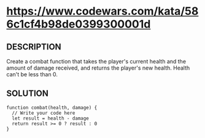# https://www.codewars.com/kata/586c1cf4b98de0399300001d
## DESCRIPTION
Create a combat function that takes the player's current health and the amount of damage received, and returns the player's new health. Health can't be less than 0.
## SOLUTION
```
function combat(health, damage) {
  // Write your code here
  let result = health - damage
  return result >= 0 ? result : 0
}
```
